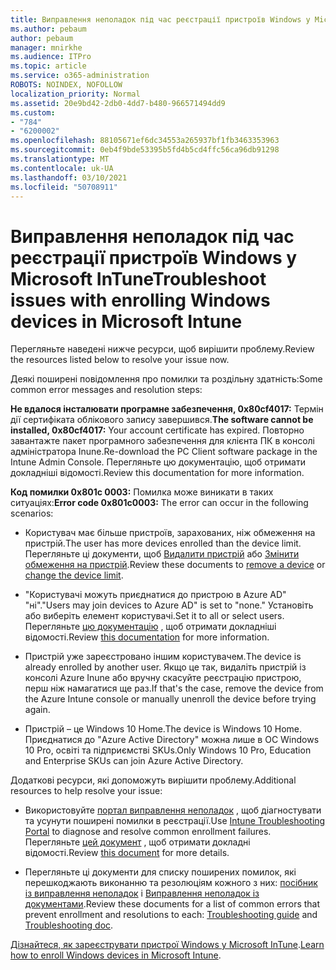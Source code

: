 ```yaml
---
title: Виправлення неполадок під час реєстрації пристроїв Windows у Microsoft InTune
ms.author: pebaum
author: pebaum
manager: mnirkhe
ms.audience: ITPro
ms.topic: article
ms.service: o365-administration
ROBOTS: NOINDEX, NOFOLLOW
localization_priority: Normal
ms.assetid: 20e9bd42-2db0-4dd7-b480-966571494dd9
ms.custom:
- "784"
- "6200002"
ms.openlocfilehash: 88105671ef6dc34553a265937bf1fb3463353963
ms.sourcegitcommit: 0eb4f9bde53395b5fd4b5cd4ffc56ca96db91298
ms.translationtype: MT
ms.contentlocale: uk-UA
ms.lasthandoff: 03/10/2021
ms.locfileid: "50708911"
---
```

# <a name="troubleshoot-issues-with-enrolling-windows-devices-in-microsoft-intune"></a><span data-ttu-id="f6a3e-102">Виправлення неполадок під час реєстрації пристроїв Windows у Microsoft InTune</span><span class="sxs-lookup"><span data-stu-id="f6a3e-102">Troubleshoot issues with enrolling Windows devices in Microsoft Intune</span></span>

<span data-ttu-id="f6a3e-103">Перегляньте наведені нижче ресурси, щоб вирішити проблему.</span><span class="sxs-lookup"><span data-stu-id="f6a3e-103">Review the resources listed below to resolve your issue now.</span></span>
  
<span data-ttu-id="f6a3e-104">Деякі поширені повідомлення про помилки та роздільну здатність:</span><span class="sxs-lookup"><span data-stu-id="f6a3e-104">Some common error messages and resolution steps:</span></span>
  
 <span data-ttu-id="f6a3e-105">**Не вдалося інсталювати програмне забезпечення, 0x80cf4017:** Термін дії сертифіката облікового запису завершився.</span><span class="sxs-lookup"><span data-stu-id="f6a3e-105">**The software cannot be installed, 0x80cf4017:** Your account certificate has expired.</span></span> <span data-ttu-id="f6a3e-106">Повторно завантажте пакет програмного забезпечення для клієнта ПК в консолі адміністратора Inune.</span><span class="sxs-lookup"><span data-stu-id="f6a3e-106">Re-download the PC Client software package in the Intune Admin Console.</span></span> <span data-ttu-id="f6a3e-107">Перегляньте цю документацію, щоб отримати докладніші відомості.</span><span class="sxs-lookup"><span data-stu-id="f6a3e-107">Review this documentation for more information.</span></span>
  
 <span data-ttu-id="f6a3e-108">**Код помилки 0x801c 0003:** Помилка може виникати в таких ситуаціях:</span><span class="sxs-lookup"><span data-stu-id="f6a3e-108">**Error code 0x801c0003:** The error can occur in the following scenarios:</span></span>
  
-  <span data-ttu-id="f6a3e-109">Користувач має більше пристроїв, зарахованих, ніж обмеження на пристрій.</span><span class="sxs-lookup"><span data-stu-id="f6a3e-109">The user has more devices enrolled than the device limit.</span></span> <span data-ttu-id="f6a3e-110">Перегляньте ці документи, щоб [Видалити пристрій](https://docs.microsoft.com/intune/devices-wipe) або [Змінити обмеження на пристрій](https://docs.microsoft.com/intune/enrollment-restrictions-set#set-device-limit-restrictions).</span><span class="sxs-lookup"><span data-stu-id="f6a3e-110">Review these documents to [remove a device](https://docs.microsoft.com/intune/devices-wipe) or [change the device limit](https://docs.microsoft.com/intune/enrollment-restrictions-set#set-device-limit-restrictions).</span></span>

-  <span data-ttu-id="f6a3e-111">"Користувачі можуть приєднатися до пристрою в Azure AD" "ні".</span><span class="sxs-lookup"><span data-stu-id="f6a3e-111">"Users may join devices to Azure AD" is set to "none."</span></span> <span data-ttu-id="f6a3e-112">Установіть або виберіть елемент користувачі.</span><span class="sxs-lookup"><span data-stu-id="f6a3e-112">Set it to all or select users.</span></span> <span data-ttu-id="f6a3e-113">Перегляньте [цю документацію](https://docs.microsoft.com/azure/active-directory/device-management-azure-portal#configure-device-settings) , щоб отримати докладніші відомості.</span><span class="sxs-lookup"><span data-stu-id="f6a3e-113">Review [this documentation](https://docs.microsoft.com/azure/active-directory/device-management-azure-portal#configure-device-settings) for more information.</span></span>

-  <span data-ttu-id="f6a3e-114">Пристрій уже зареєстровано іншим користувачем.</span><span class="sxs-lookup"><span data-stu-id="f6a3e-114">The device is already enrolled by another user.</span></span> <span data-ttu-id="f6a3e-115">Якщо це так, видаліть пристрій із консолі Azure Inune або вручну скасуйте реєстрацію пристрою, перш ніж намагатися ще раз.</span><span class="sxs-lookup"><span data-stu-id="f6a3e-115">If that's the case, remove the device from the Azure Intune console or manually unenroll the device before trying again.</span></span>

-  <span data-ttu-id="f6a3e-116">Пристрій – це Windows 10 Home.</span><span class="sxs-lookup"><span data-stu-id="f6a3e-116">The device is Windows 10 Home.</span></span> <span data-ttu-id="f6a3e-117">Приєднатися до "Azure Active Directory" можна лише в ОС Windows 10 Pro, освіті та підприємстві SKUs.</span><span class="sxs-lookup"><span data-stu-id="f6a3e-117">Only Windows 10 Pro, Education and Enterprise SKUs can join Azure Active Directory.</span></span>

<span data-ttu-id="f6a3e-118">Додаткові ресурси, які допоможуть вирішити проблему.</span><span class="sxs-lookup"><span data-stu-id="f6a3e-118">Additional resources to help resolve your issue:</span></span>
  
-  <span data-ttu-id="f6a3e-119">Використовуйте [портал виправлення неполадок](https://devicemanagement.microsoft.com/#blade/Microsoft_Intune_DeviceSettings/TroubleshootBlade) , щоб діагностувати та усунути поширені помилки в реєстрації.</span><span class="sxs-lookup"><span data-stu-id="f6a3e-119">Use [Intune Troubleshooting Portal](https://devicemanagement.microsoft.com/#blade/Microsoft_Intune_DeviceSettings/TroubleshootBlade) to diagnose and resolve common enrollment failures.</span></span> <span data-ttu-id="f6a3e-120">Перегляньте [цей документ](https://docs.microsoft.com/intune/help-desk-operators) , щоб отримати докладні відомості.</span><span class="sxs-lookup"><span data-stu-id="f6a3e-120">Review [this document](https://docs.microsoft.com/intune/help-desk-operators) for more details.</span></span>

-  <span data-ttu-id="f6a3e-121">Перегляньте ці документи для списку поширених помилок, які перешкоджають виконанню та резолюціям кожного з них: [посібник із виправлення неполадок](https://support.microsoft.com/help/4089533/troubleshooting-windows-device-enrollment-problems-in-microsoft-intune) і [Виправлення неполадок із документами](https://docs.microsoft.com/troubleshoot/mem/intune/troubleshoot-device-enrollment-in-intune).</span><span class="sxs-lookup"><span data-stu-id="f6a3e-121">Review these documents for a list of common errors that prevent enrollment and resolutions to each: [Troubleshooting guide](https://support.microsoft.com/help/4089533/troubleshooting-windows-device-enrollment-problems-in-microsoft-intune) and [Troubleshooting doc](https://docs.microsoft.com/troubleshoot/mem/intune/troubleshoot-device-enrollment-in-intune).</span></span>

<span data-ttu-id="f6a3e-122">[Дізнайтеся, як зареєструвати пристрої Windows у Microsoft InTune](https://docs.microsoft.com/intune/windows-enroll).</span><span class="sxs-lookup"><span data-stu-id="f6a3e-122">[Learn how to enroll Windows devices in Microsoft Intune](https://docs.microsoft.com/intune/windows-enroll).</span></span>
